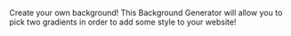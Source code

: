 Create your own background! This Background Generator will allow you to pick two gradients in order to add some style to your website!
